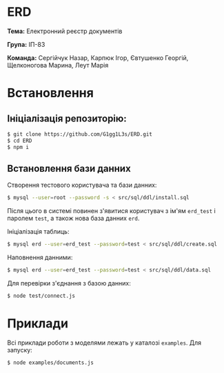 # ERD
**Тема:** Електронний реєстр документів

**Група:** ІП-83

**Команда:** Сергійчук Назар, Карпюк Ігор, Євтушенко Георгій, Щелконогова Марина, Леут Марія

# Встановлення
## Ініціалізація репозиторію:
```bash
$ git clone https://github.com/G1gg1L3s/ERD.git
$ cd ERD
$ npm i
```

## Встановлення бази данних

Створення тестового користувача та бази данних:
```bash
$ mysql --user=root --password -s < src/sql/ddl/install.sql
```
Після цього в системі повинен з'явитися користувач з ім'ям `erd_test` і паролем `test`, а також нова база данних `erd`.

Ініціалізація таблиць:
```bash
$ mysql erd --user=erd_test --password=test < src/sql/ddl/create.sql
```

Наповнення данними:
```bash
$ mysql erd --user=erd_test --password=test < src/sql/ddl/data.sql
```

Для перевірки з'єднання з базою данних:
```bash
$ node test/connect.js
```

# Приклади
Всі приклади роботи з моделями лежать у каталозі `examples`. Для запуску:
```bash
$ node examples/documents.js
```
